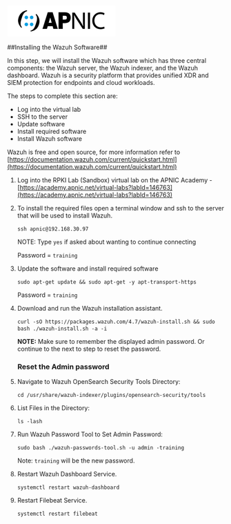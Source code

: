 ![](images/apnic_logo.png)

  
##Installing the Wazuh Software##

In this step, we will install the Wazuh software which has three central components: the Wazuh server, the Wazuh indexer, and the Wazuh dashboard. Wazuh is a security platform that provides unified XDR and SIEM protection for endpoints and cloud workloads. 

The steps to complete this section are:
* Log into the virtual lab
* SSH to the server
* Update software
* Install required software
* Install Wazuh software

Wazuh is free and open source, for more information refer to [https://documentation.wazuh.com/current/quickstart.html](https://documentation.wazuh.com/current/quickstart.html)

1. Log into the RPKI Lab (Sandbox) virtual lab on the APNIC Academy - [https://academy.apnic.net/virtual-labs?labId=146763](https://academy.apnic.net/virtual-labs?labId=146763)

2. To install the required files open a terminal window and ssh to the server that will be used to install Wazuh.

    ```
    ssh apnic@192.168.30.97
    ```

    NOTE: Type `yes` if asked about wanting to continue connecting

    Password = `training`


3. Update the software and install required software
    ```
    sudo apt-get update && sudo apt-get -y apt-transport-https
    ```

    Password = `training`

4. Download and run the Wazuh installation assistant.

    ```
    curl -sO https://packages.wazuh.com/4.7/wazuh-install.sh && sudo bash ./wazuh-install.sh -a -i
    ```

    **NOTE:** Make sure to remember the displayed admin password. Or continue to the next to step to reset the password.

    ### Reset the Admin password ###

5. Navigate to Wazuh OpenSearch Security Tools Directory:

    ```
    cd /usr/share/wazuh-indexer/plugins/opensearch-security/tools
    ```

6. List Files in the Directory:

    ```
    ls -lash
    ```

7. Run Wazuh Password Tool to Set Admin Password:

    ```
    sudo bash ./wazuh-passwords-tool.sh -u admin -training
    ```
    Note: `training` will be the new password.

8. Restart Wazuh Dashboard Service.

    ```
    systemctl restart wazuh-dashboard
    ```

9. Restart Filebeat Service.

    ```
    systemctl restart filebeat
    ```

